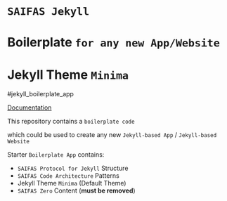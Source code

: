 # `SAIFAS Jekyll`
# Boilerplate `for any new App/Website`
# Jekyll Theme `Minima`

#jekyll_boilerplate_app

[Documentation](https://github.com/saifasJekyll/saifas-ssg-jekyll-boilerplate-app--doc)

This repository contains a `boilerplate code`

which could be used to create any new `Jekyll-based App` / `Jekyll-based Website`

Starter `Boilerplate App` contains: 
- `SAIFAS Protocol for Jekyll` Structure
- `SAIFAS Code Architecture` Patterns
- Jekyll Theme `Minima` (Default Theme)
- `SAIFAS Zero` Content (**must be removed**)
